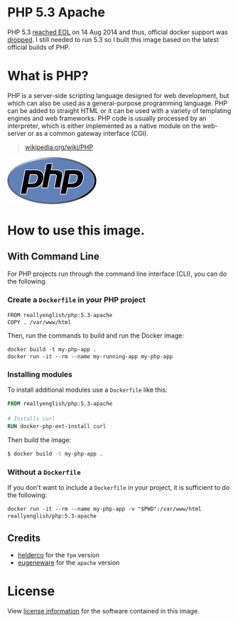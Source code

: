 # PHP 5.3 Apache

PHP 5.3 [reached EOL](http://php.net/eol.php) on 14 Aug 2014 and thus, official docker support was [dropped](https://github.com/docker-library/php/pull/20). I still needed to run 5.3 so I built this image based on the latest official builds of PHP.

# What is PHP?

PHP is a server-side scripting language designed for web development, but which can also be used as a general-purpose programming language. PHP can be added to straight HTML or it can be used with a variety of templating engines and web frameworks. PHP code is usually processed by an interpreter, which is either implemented as a native module on the web-server or as a common gateway interface (CGI).

> [wikipedia.org/wiki/PHP](http://en.wikipedia.org/wiki/PHP)

![logo](https://raw.githubusercontent.com/docker-library/docs/master/php/logo.png)

# How to use this image.

## With Command Line

For PHP projects run through the command line interface (CLI), you can do the following.

### Create a `Dockerfile` in your PHP project

    FROM reallyenglish/php:5.3-apache
    COPY . /var/www/html

Then, run the commands to build and run the Docker image:

    docker build -t my-php-app .
    docker run -it --rm --name my-running-app my-php-app

### Installing modules

To install additional modules use a `Dockerfile` like this:

``` Dockerfile
FROM reallyenglish/php:5.3-apache

# Installs curl
RUN docker-php-ext-install curl
```

Then build the image:

``` bash
$ docker build -t my-php-app .
```

### Without a `Dockerfile`

If you don't want to include a `Dockerfile` in your project, it is sufficient to do the following:

    docker run -it --rm --name my-php-app -v "$PWD":/var/www/html reallyenglish/php:5.3-apache

## Credits

- [helderco](https://github.com/helderco/docker-php-5.3) for the `fpm` version
- [eugeneware](https://github.com/eugeneware/docker-php-5.3-apache) for the `apache` version

# License

View [license information](http://php.net/license/) for the software contained in this image.
